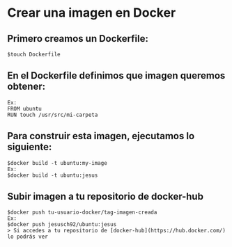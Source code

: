# **Crear una imagen en Docker**
## **Primero creamos un Dockerfile:**
```
$touch Dockerfile
```
## **En el Dockerfile definimos que imagen queremos obtener:**
```
Ex:
FROM ubuntu
RUN touch /usr/src/mi-carpeta
```
## **Para construir esta imagen, ejecutamos lo siguiente:**
```
$docker build -t ubuntu:my-image
Ex:
$docker build -t ubuntu:jesus
```
## **Subir imagen a tu repositorio de docker-hub**
```
$docker push tu-usuario-docker/tag-imagen-creada
Ex:
$docker push jesusch92/ubuntu:jesus
> Si accedes a tu repositorio de [docker-hub](https://hub.docker.com/) lo podrás ver
```
